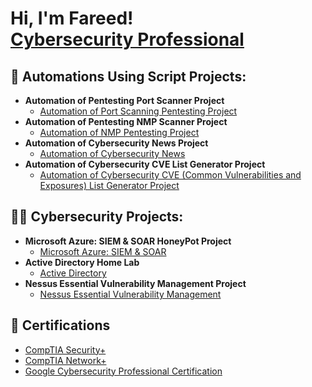 <h1>Hi, I'm Fareed! <br/><a href="https://github.com/FareedHussaini"> <a href="https://www.linkedin.com/in/fareed-hussaini/">Cybersecurity Professional</a></h1>
  
<h2>🔁 Automations Using Script Projects:</h2>
  
- <b>Automation of Pentesting Port Scanner Project</b>
  - [Automation of Port Scanning Pentesting Project](https://github.com/anwarsyed1/Automation-of-Port-Scanning-Pentesting-Project)
- <b>Automation of Pentesting NMP Scanner Project</b>
  - [Automation of NMP Pentesting Project](https://github.com/anwarsyed1/automated-nmp-scanner)
- <b>Automation of Cybersecurity News Project</b>
  - [Automation of Cybersecurity News](https://github.com/anwarsyed1/Automation-of-Cybersecurity-News-with-Scripts)
- <b>Automation of Cybersecurity CVE List Generator Project</b>
  - [Automation of Cybersecurity CVE (Common Vulnerabilities and Exposures) List Generator Project](https://github.com/anwarsyed1/Automation-of-CVE-List)


<h2>👨‍💻 Cybersecurity Projects:</h2>

- <b>Microsoft Azure: SIEM & SOAR HoneyPot Project</b>
  - [Microsoft Azure: SIEM & SOAR](https://github.com/FareedHussaini/Microsoft-Azure-SIEM-SOAR)
- <b>Active Directory Home Lab</b>
  - [Active Directory](https://github.com/FareedHussaini/Active-Directory-Project)
- <b>Nessus Essential Vulnerability Management Project</b>
  - [Nessus Essential Vulnerability Management](https://github.com/anwarsyed1/VulnerabilityManagement-NessusEssentials)


<h2>🥇 Certifications</h2>

- [CompTIA Security+]()
- [CompTIA Network+]()
- [Google Cybersecurity Professional Certification]()
